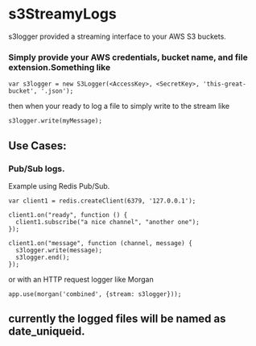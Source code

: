 # s3StreamyLogs
s3logger provided a streaming interface to your AWS S3 buckets.

### Simply provide your AWS credentials, bucket name, and file extension.Something like
```
var s3logger = new S3Logger(<AccessKey>, <SecretKey>, 'this-great-bucket', '.json');

```
then when your ready to log a file to simply write to the stream like
```
s3logger.write(myMessage);

```

## Use Cases:
### Pub/Sub logs.
Example using Redis Pub/Sub.
```
var client1 = redis.createClient(6379, '127.0.0.1');

client1.on("ready", function () {
  client1.subscribe("a nice channel", "another one");
});

client1.on("message", function (channel, message) {
  s3logger.write(message);
  s3logger.end();
});

```
or
with an HTTP request logger like Morgan
```
app.use(morgan('combined', {stream: s3logger}));

```

## currently the logged files will be named as date_uniqueid.<yourextension>



